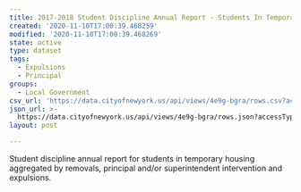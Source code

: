 ```yaml
---
title: 2017-2018 Student Discipline Annual Report - Students In Temporary Housing
created: '2020-11-10T17:00:39.468259'
modified: '2020-11-10T17:00:39.468269'
state: active
type: dataset
tags:
  - Expulsions
  - Principal
groups:
  - Local Government
csv_url: 'https://data.cityofnewyork.us/api/views/4e9g-bgra/rows.csv?accessType=DOWNLOAD'
json_url: >-
  https://data.cityofnewyork.us/api/views/4e9g-bgra/rows.json?accessType=DOWNLOAD
layout: post

---
```

Student discipline annual report for students in temporary housing aggregated by removals, principal and/or superintendent intervention and expulsions.
